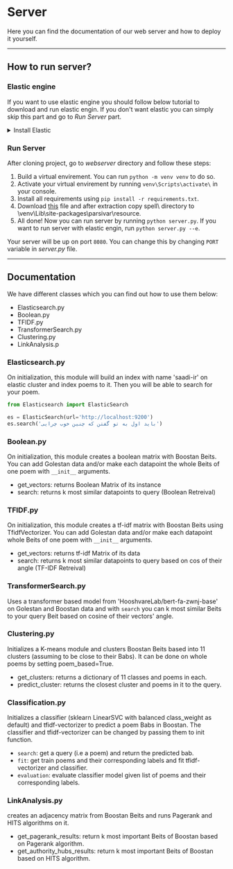 # Server

Here you can find the documentation of our web server and how to deploy it yourself.

---

## How to run server?

### Elastic engine

If you want to use elastic engine you should follow below tutorial to download and run elastic engin. If you don't want elastic you can simply skip this part and go to _Run Server_ part.
<details>
<summary>Install Elastic</summary>
 
To use this service first you need to download and run elastic search engine from [here](https://www.elastic.co/downloads/elasticsearch) (version `7.8.1` is recommended).

For this project we use `parsi` analyzer (thanks to [NarimanN2](https://github.com/NarimanN2/ParsiAnalyzer#build)) for our index so you need to download and add this plugin to your elastic engine. If you have elastic version `7.8.1` you can download it from [here](https://drive.google.com/file/d/1yqCDjcydati3s4BRda4c3kiGXoNGshGU/view?usp=sharing) and follow step 8 of [this](https://github.com/NarimanN2/ParsiAnalyzer#build) link. If you have version `7.13.1` you can use [this](https://github.com/NarimanN2/ParsiAnalyzer#installation) link. If you have another version of elastic engine you need to download and complie the code of this plugin from [here](https://github.com/NarimanN2/ParsiAnalyzer#build) for your own elastic version (note: if you have problem with step 8 in the previous link, just unzip file and copy its content to `{your-elastic-path}/plugins/farsi/`).

</details>

### Run Server
After cloning project, go to _webserver_ directory and follow these steps:

  1. Build a virtual envirement. You can run `python -m venv venv` to do so.
  2. Activate your virtual envirement by running `venv\Scripts\activate\` in your console.
  3. Install all requirements using `pip install -r requirements.txt`.
  4. Download [this](https://www.dropbox.com/s/tlyvnzv1ha9y1kl/spell.zip?dl=0) file and after extraction copy spell\ directory to \venv\Lib\site-packages\parsivar\resource\.
  5. All done! Now you can run server by running `python server.py`. If you want to run server with elastic engin, run `python server.py --e`.

Your server will be up on port `8080`. You can change this by changing `PORT` variable in _server.py_ file.

---

## Documentation

We have different classes which you can find out how to use them below:

- Elasticsearch.py
- Boolean.py
- TFIDF.py
- TransformerSearch.py
- Clustering.py
- LinkAnalysis.p

### Elasticsearch.py
On initialization, this module will build an index with name 'saadi-ir' on elastic cluster and index poems to it. Then you will be able to search for your poem.

```python
from Elasticsearch import ElasticSearch

es = ElasticSearch(url='http://localhost:9200')
es.search('باید اول به تو گفتن که چنین خوب چرایی')
```

### Boolean.py

On initialization, this module creates a boolean matrix with Boostan Beits.
  You can add Golestan data and/or make each datapoint the whole Beits of one poem with `__init__` arguments.  

- get_vectors: returns Boolean Matrix of its instance
- search: returns k most similar datapoints to query (Boolean Retreival)


### TFIDF.py  

On initialization, this module creates a tf-idf matrix with Boostan Beits using TfidfVectorizer.
  You can add Golestan data and/or make each datapoint whole Beits of one poem with `__init__` arguments.  

- get_vectors: returns tf-idf Matrix of its data
- search: returns k most similar datapoints to query based on cos of their angle (TF-IDF Retreival)


### TransformerSearch.py
Uses a transformer based model from 'HooshvareLab/bert-fa-zwnj-base' on Golestan and Boostan data
and with `search` you can k most similar Beits to your query Beit based on cosine of their vectors' angle.

### Clustering.py

Initializes a K-means module and clusters Boostan Beits based into 11 clusters (assuming to be close to their Babs).
  It can be done on whole poems by setting poem_based=True.

- get_clusters: returns a dictionary of 11 classes and poems in each.
- predict_cluster: returns the closest cluster and poems in it to the query.

### Classification.py

Initializes a classifier (sklearn LinearSVC with balanced class_weight as default) and tfidf-vectorizer to predict a poem Babs in Boostan.
The classifier and tfidf-vectorizer can be changed by passing them to init function.

- ``search``: get a query (i.e a poem) and return the predicted bab.
- ``fit``: get train poems and their corresponding labels and fit tfidf-vectorizer and classifier.
- ``evaluation``: evaluate classifier model given list of poems and their corresponding labels.


### LinkAnalysis.py

creates an adjacency matrix from Boostan Beits and runs Pagerank and HITS algorithms on it.

- get_pagerank_results: return k most important Beits of Boostan based on Pagerank algorithm.
- get_authority_hubs_results: return k most important Beits of Boostan based on HITS algorithm.
